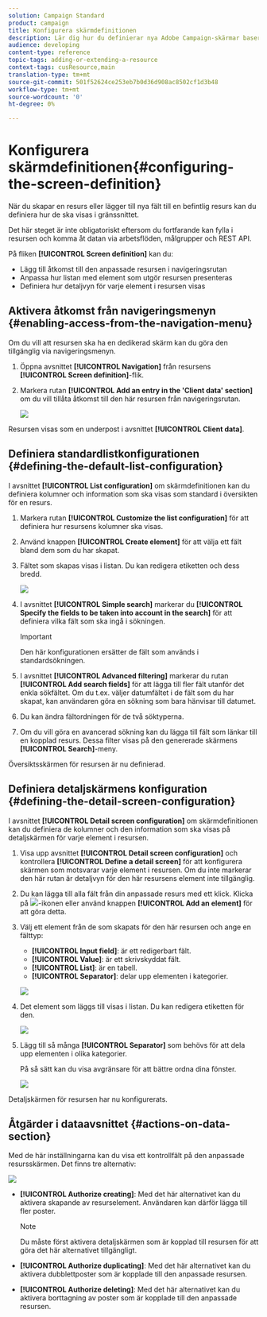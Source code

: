 ```yaml
---
solution: Campaign Standard
product: campaign
title: Konfigurera skärmdefinitionen
description: Lär dig hur du definierar nya Adobe Campaign-skärmar baserat på resursdatastrukturen.
audience: developing
content-type: reference
topic-tags: adding-or-extending-a-resource
context-tags: cusResource,main
translation-type: tm+mt
source-git-commit: 501f52624ce253eb7b0d36d908ac8502cf1d3b48
workflow-type: tm+mt
source-wordcount: '0'
ht-degree: 0%

---
```



# Konfigurera skärmdefinitionen{#configuring-the-screen-definition}

När du skapar en resurs eller lägger till nya fält till en befintlig resurs kan du definiera hur de ska visas i gränssnittet.

Det här steget är inte obligatoriskt eftersom du fortfarande kan fylla i resursen och komma åt datan via arbetsflöden, målgrupper och REST API.

På fliken **[!UICONTROL Screen definition]** kan du:

* Lägg till åtkomst till den anpassade resursen i navigeringsrutan
* Anpassa hur listan med element som utgör resursen presenteras
* Definiera hur detaljvyn för varje element i resursen visas

## Aktivera åtkomst från navigeringsmenyn {#enabling-access-from-the-navigation-menu}

Om du vill att resursen ska ha en dedikerad skärm kan du göra den tillgänglig via navigeringsmenyn.

1. Öppna avsnittet **[!UICONTROL Navigation]** från resursens **[!UICONTROL Screen definition]**-flik.
1. Markera rutan **[!UICONTROL Add an entry in the 'Client data' section]** om du vill tillåta åtkomst till den här resursen från navigeringsrutan.

   ![](assets/schema_extension_19.png)

Resursen visas som en underpost i avsnittet **[!UICONTROL Client data]**.

## Definiera standardlistkonfigurationen {#defining-the-default-list-configuration}

I avsnittet **[!UICONTROL List configuration]** om skärmdefinitionen kan du definiera kolumner och information som ska visas som standard i översikten för en resurs.

1. Markera rutan **[!UICONTROL Customize the list configuration]** för att definiera hur resursens kolumner ska visas.
1. Använd knappen **[!UICONTROL Create element]** för att välja ett fält bland dem som du har skapat.
1. Fältet som skapas visas i listan. Du kan redigera etiketten och dess bredd.

   ![](assets/schema_extension_20.png)

1. I avsnittet **[!UICONTROL Simple search]** markerar du **[!UICONTROL Specify the fields to be taken into account in the search]** för att definiera vilka fält som ska ingå i sökningen.

   >[!IMPORTANT]
   >
   >Den här konfigurationen ersätter de fält som används i standardsökningen.

1. I avsnittet **[!UICONTROL Advanced filtering]** markerar du rutan **[!UICONTROL Add search fields]** för att lägga till fler fält utanför det enkla sökfältet. Om du t.ex. väljer datumfältet i de fält som du har skapat, kan användaren göra en sökning som bara hänvisar till datumet.
1. Du kan ändra fältordningen för de två söktyperna.
1. Om du vill göra en avancerad sökning kan du lägga till fält som länkar till en kopplad resurs. Dessa filter visas på den genererade skärmens **[!UICONTROL Search]**-meny.

Översiktsskärmen för resursen är nu definierad.

## Definiera detaljskärmens konfiguration {#defining-the-detail-screen-configuration}

I avsnittet **[!UICONTROL Detail screen configuration]** om skärmdefinitionen kan du definiera de kolumner och den information som ska visas på detaljskärmen för varje element i resursen.

1. Visa upp avsnittet **[!UICONTROL Detail screen configuration]** och kontrollera **[!UICONTROL Define a detail screen]** för att konfigurera skärmen som motsvarar varje element i resursen. Om du inte markerar den här rutan är detaljvyn för den här resursens element inte tillgänglig.
1. Du kan lägga till alla fält från din anpassade resurs med ett klick. Klicka på ![](assets/addallfieldsicon.png)-ikonen eller använd knappen **[!UICONTROL Add an element]** för att göra detta.
1. Välj ett element från de som skapats för den här resursen och ange en fälttyp:

   * **[!UICONTROL Input field]**: är ett redigerbart fält.
   * **[!UICONTROL Value]**: är ett skrivskyddat fält.
   * **[!UICONTROL List]**: är en tabell.
   * **[!UICONTROL Separator]**: delar upp elementen i kategorier.

   ![](assets/schema_extension_23.png)

1. Det element som läggs till visas i listan. Du kan redigera etiketten för den.

   ![](assets/schema_extension_22.png)

1. Lägg till så många **[!UICONTROL Separator]** som behövs för att dela upp elementen i olika kategorier.

   På så sätt kan du visa avgränsare för att bättre ordna dina fönster.

   ![](assets/schema_extension_25.png)

Detaljskärmen för resursen har nu konfigurerats.

## Åtgärder i dataavsnittet {#actions-on-data-section}

Med de här inställningarna kan du visa ett kontrollfält på den anpassade resursskärmen. Det finns tre alternativ:

![](assets/schema_extension_actions.png)

* **[!UICONTROL Authorize creating]**: Med det här alternativet kan du aktivera skapande av resurselement. Användaren kan därför lägga till fler poster.

   >[!NOTE]
   >
   >Du måste först aktivera detaljskärmen som är kopplad till resursen för att göra det här alternativet tillgängligt.

* **[!UICONTROL Authorize duplicating]**: Med det här alternativet kan du aktivera dubblettposter som är kopplade till den anpassade resursen.
* **[!UICONTROL Authorize deleting]**: Med det här alternativet kan du aktivera borttagning av poster som är kopplade till den anpassade resursen.
